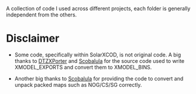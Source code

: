 A collection of code I used across different projects, each folder is generally independent from the others.

# Disclaimer
 - Some code, specifically within SolarXCOD, is not original code. A big thanks to [DTZXPorter](https://github.com/dtzxporter/) and [Scobalula](https://github.com/Scobalula/) for the source code used to write XMODEL_EXPORTS and convert them to XMODEL_BINS.

 - Another big thanks to [Scobalula](https://github.com/Scobalula) for providing the code to convert and unpack packed maps such as NOG/CS/SG correctly.
